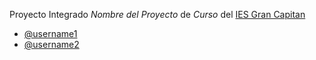 Proyecto Integrado _Nombre del Proyecto_ de _Curso_ del [IES Gran Capitan](https://informatica.iesgrancapitan.org) 
- [@username1](http://www.github.com/username1)
- [@username2](http://www.github.com/username2)
